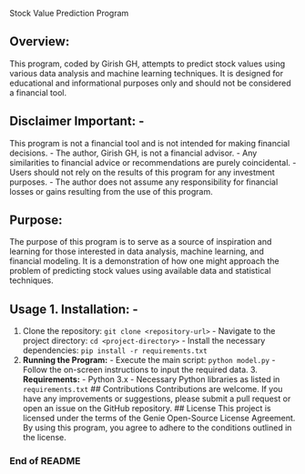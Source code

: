 Stock Value Prediction Program 
## Overview:
This program, coded by Girish GH, attempts to predict stock values using various data analysis and machine learning techniques. It is designed for educational and informational purposes only and should not be considered a financial tool.
## Disclaimer **Important:** - 
This program is not a financial tool and is not intended for making financial decisions. - The author, Girish GH, is not a financial advisor. - Any similarities to financial advice or recommendations are purely coincidental. - Users should not rely on the results of this program for any investment purposes. - The author does not assume any responsibility for financial losses or gains resulting from the use of this program.
## Purpose:
The purpose of this program is to serve as a source of inspiration and learning for those interested in data analysis, machine learning, and financial modeling. It is a demonstration of how one might approach the problem of predicting stock values using available data and statistical techniques. 
## Usage 1. **Installation:** - 
1. Clone the repository: `git clone <repository-url>` - Navigate to the project directory: `cd <project-directory>` - Install the necessary dependencies: `pip install -r requirements.txt`
2. **Running the Program:** - Execute the main script: `python model.py` - Follow the on-screen instructions to input the required data. 3. **Requirements:** - Python 3.x - Necessary Python libraries as listed in `requirements.txt` ## Contributions Contributions are welcome. If you have any improvements or suggestions, please submit a pull request or open an issue on the GitHub repository. ## License This project is licensed under the terms of the Genie Open-Source License Agreement. By using this program, you agree to adhere to the conditions outlined in the license.
### **End of README**
